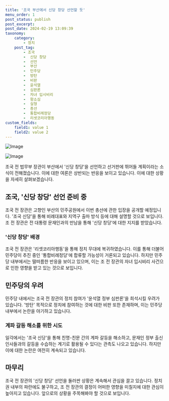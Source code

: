 ```yaml
---
title: '조국 부산에서 신당 창당 선언할 듯'
menu_order: 1
post_status: publish
post_excerpt: 
post_date: 2024-02-19 13:09:39
taxonomy:
    category:
        - 정치
    post_tag:
        - 조국
        -  신당 창당
        -  선언
        -  부산
        -  민주당
        -  방탄
        -  비판
        -  윤석열
        -  심판론
        -  자녀 입시비리
        -  항소심
        -  실형
        -  총선
        -  통합비례정당
        -  리셋코리아행동
custom_fields:
    field1: value 1
    field2: value 2
---
```


![Image](https://imgnews.pstatic.net/image/277/2024/02/13/0005378996_001_20240213102019345.jpg?type=w647)

![Image](https://imgnews.pstatic.net/image/277/2024/02/13/0005378996_002_20240213102019395.jpg?type=w647)

조국 전 법무부 장관이 부산에서 '신당 창당'을 선언하고 선거판에 뛰어들 계획이라는 소식이 전해졌습니다. 이에 대한 여론은 상반되는 반응을 보이고 있습니다. 이에 대한 상황을 자세히 살펴보겠습니다.
## 조국, '신당 창당' 선언 준비 중
조국 전 장관은 고향인 부산의 민주공원에서 이번 총선에 관한 입장을 공개할 예정입니다. '조국 신당'을 통해 비례대표와 지역구 출마 방식 등에 대해 설명할 것으로 보입니다. 조 전 장관은 전 대통령 문재인과의 만남을 통해 '신당 창당'에 대한 지지를 받았습니다.
### '신당 창당' 배경
조국 전 장관은 '리셋코리아행동'을 통해 정치 무대에 복귀하였습니다. 이를 통해 더불어민주당이 추진 중인 '통합비례정당'에 합류할 가능성이 거론되고 있습니다. 하지만 민주당 내부에서는 떨떠름한 반응을 보이고 있으며, 이는 조 전 장관의 자녀 입시비리 사건으로 인한 영향을 받고 있는 것으로 보입니다.
## 민주당의 우려
민주당 내에서는 조국 전 장관의 정치 참여가 '윤석열 정부 심판론'을 희석시킬 우려가 있습니다. '방탄' 목적으로 정치에 참여하는 것에 대한 비판 또한 존재하며, 이는 민주당 내부에서 논란을 야기하고 있습니다.
### 계파 갈등 해소를 위한 시도
일각에서는 '조국 신당'을 통해 친명-친문 간의 계파 갈등을 해소하고, 문재인 정부 출신 인사들과의 갈등을 수습하는 계기로 활용될 수 있다는 관측도 나오고 있습니다. 하지만 이에 대한 논란은 여전히 계속되고 있습니다.
## 마무리
조국 전 장관의 '신당 창당' 선언을 둘러싼 상황은 계속해서 관심을 끌고 있습니다. 정치권 내부의 파란에도 불구하고, 조 전 장관의 결정이 어떠한 영향을 미칠지에 대한 관심이 높아지고 있습니다. 앞으로의 상황을 주목해봐야 할 것으로 보입니다.
